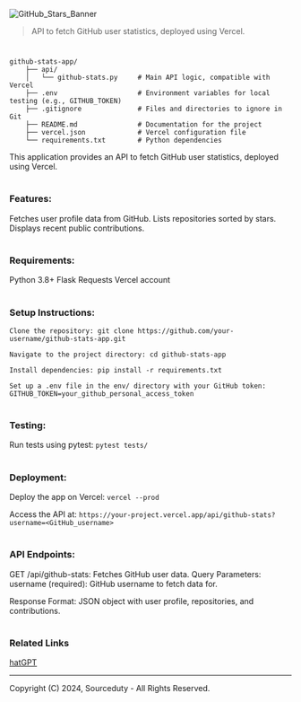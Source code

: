 ![GitHub_Stars_Banner](https://github.com/user-attachments/assets/6e20d313-5d42-48b2-ad03-31c29acf9e49)

> API to fetch GitHub user statistics, deployed using Vercel.
#

```
github-stats-app/
    ├── api/
    │   └── github-stats.py     # Main API logic, compatible with Vercel
    ├── .env                    # Environment variables for local testing (e.g., GITHUB_TOKEN)
    ├── .gitignore              # Files and directories to ignore in Git
    ├── README.md               # Documentation for the project
    ├── vercel.json             # Vercel configuration file
    └── requirements.txt        # Python dependencies
```

This application provides an API to fetch GitHub user statistics, deployed using Vercel.

#
### Features:

Fetches user profile data from GitHub. Lists repositories sorted by stars. Displays recent public contributions.

#
### Requirements:

Python 3.8+ Flask Requests Vercel account

#
### Setup Instructions:

```
Clone the repository: git clone https://github.com/your-username/github-stats-app.git

Navigate to the project directory: cd github-stats-app

Install dependencies: pip install -r requirements.txt

Set up a .env file in the env/ directory with your GitHub token: GITHUB_TOKEN=your_github_personal_access_token
```

#
### Testing:

Run tests using pytest: ```pytest tests/```

#
### Deployment:

Deploy the app on Vercel: ```vercel --prod```

Access the API at: ```https://your-project.vercel.app/api/github-stats?username=<GitHub_username>```

#
### API Endpoints:

GET /api/github-stats: Fetches GitHub user data. 
Query Parameters: username (required): GitHub username to fetch data for.

Response Format: JSON object with user profile, repositories, and contributions.

#
### Related Links

[hatGPT](https://github.com/sourceduty/ChatGPT)

***
Copyright (C) 2024, Sourceduty - All Rights Reserved.
